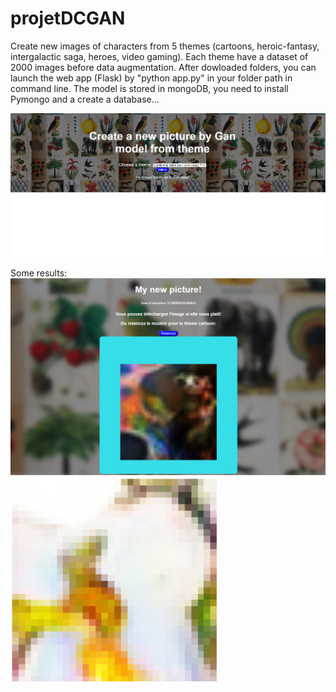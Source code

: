 # projetDCGAN
Create new images of characters from 5 themes (cartoons, heroic-fantasy, intergalactic saga, heroes, video gaming).
Each theme have a dataset of 2000 images before data augmentation. 
After dowloaded folders, you can launch the web app (Flask) by "python app.py" in your folder path in command line.
The model is stored in mongoDB, you need to install Pymongo and a create a database...

![](interface.PNG)

Some results:
![](resultI.PNG)
![](resultPrincess.PNG)
